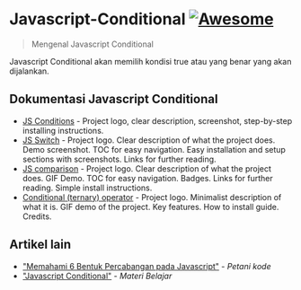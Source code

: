 # Javascript-Conditional [![Awesome](https://cdn.rawgit.com/sindresorhus/awesome/d7305f38d29fed78fa85652e3a63e154dd8e8829/media/badge.svg)](https://github.com/sindresorhus/awesome#readme)

> Mengenal Javascript Conditional

Javascript Conditional akan memilih kondisi true atau yang benar yang akan dijalankan.

## Dokumentasi Javascript Conditional

- [JS Conditions](https://www.w3schools.com/js/js_if_else.asp#readme) - Project logo, clear description, screenshot, step-by-step installing instructions.
- [JS Switch](https://www.w3schools.com/js/js_switch.asp#readme) - Project logo. Clear description of what the project does. Demo screenshot. TOC for easy navigation. Easy installation and setup sections with screenshots. Links for further reading.
- [JS comparison](https://www.w3schools.com/js/js_comparisons.asp#readme) - Project logo. Clear description of what the project does. GIF Demo. TOC for easy navigation. Badges. Links for further reading. Simple install instructions.
- [Conditional (ternary) operator](https://developer.mozilla.org/en-US/docs/Web/JavaScript/Reference/Operators/Conditional_Operator#readme) - Project logo. Minimalist description of what it is. GIF demo of the project. Key features. How to install guide. Credits.


## Artikel lain

- ["Memahami 6 Bentuk Percabangan pada Javascript"](https://www.petanikode.com/javascript-percabangan/#readme) - _Petani kode_
- ["Javascript Conditional"](https://studentutac-my.sharepoint.com/:p:/r/personal/041214065_ecampus_ut_ac_id/_layouts/15/Doc.aspx?sourcedoc=%7B8B8FF38C-3C3D-4CBF-BA9F-6EEB288F88B6%7D&file=JAVASCRIPT%20-%20CONDITIONAL.pptx&action=edit&mobileredirect=true) - _Materi Belajar_
